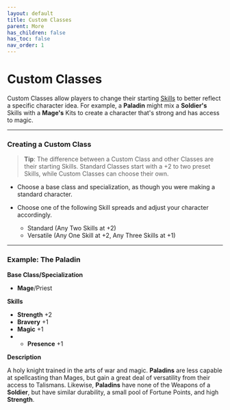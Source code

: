 ```yaml
---
layout: default
title: Custom Classes
parent: More
has_children: false
has_toc: false
nav_order: 1
---
```


# Custom Classes

Custom Classes allow players to change their starting [Skills](../gameplay/skills.html) to better reflect a specific character idea. For example, a **<span style="color: {{ site.paladin_color }}">Paladin</span>** might mix a **<span style="color: {{ site.soldier_color }}">Soldier's</span>** Skills with a **<span style="color: {{ site.mage_color }}">Mage's</span>** Kits to create a character that's strong and has access to magic.

---

### Creating a Custom Class

>**Tip**: The difference between a Custom Class and other Classes are their starting Skills. Standard Classes start with a +2 to two preset Skills, while Custom Classes can choose their own.

- Choose a base class and specialization, as though you were making a standard character.

- Choose one of the following Skill spreads and adjust your character accordingly.

  - Standard (Any Two Skills at +2)
  - Versatile (Any One Skill at +2, Any Three Skills at +1)

---

### Example: **<span style="color: {{ site.paladin_color }}">The Paladin</span>**

**Base Class/Specialization**

- **<span style="color: {{ site.mage_color }}">Mage</span>**/Priest

**Skills**

- **<span style="color: {{ site.soldier_color }}">Strength</span>** +2
- **<span style="color: {{ site.soldier_color }}">Bravery</span>** +1
- **<span style="color: {{ site.mage_color }}">Magic</span>** +1
- - **<span style="color: {{ site.mage_color }}">Presence</span>** +1

**Description**

A holy knight trained in the arts of war and magic. **<span style="color: {{ site.paladin_color }}">Paladins</span>** are less capable at spellcasting than Mages, but gain a great deal of versatility from their access to Talismans. Likewise, **<span style="color: {{ site.paladin_color }}">Paladins</span>** have none of the Weapons of a **<span style="color: {{ site.soldier_color }}">Soldier</span>**, but have similar durability, a small pool of Fortune Points, and high **<span style="color: {{ site.soldier_color }}">Strength</span>**.
